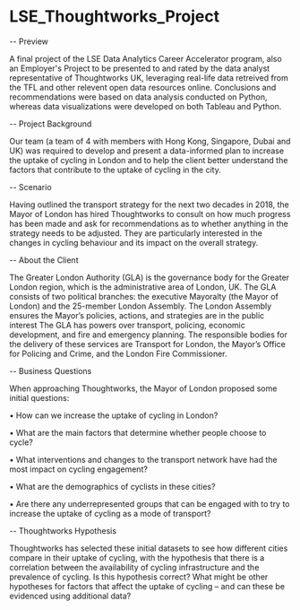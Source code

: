 # LSE_Thoughtworks_Project

-- Preview

A final project of the LSE Data Analytics Career Accelerator program, also an Employer's Project to be presented to and rated by the data analyst representative of Thoughtworks UK, leveraging real-life data retreived from the TFL and other relevent open data resources online. Conclusions and recommendations were based on data analysis conducted on Python, whereas data visualizations were developed on both Tableau and Python.

-- Project Background

Our team (a team of 4 with members with Hong Kong, Singapore, Dubai and UK) was required to develop and present a data-informed plan to increase the uptake of cycling in London and to help the client better understand the factors that contribute to the uptake of cycling in the city.

-- Scenario

Having outlined the transport strategy for the next two decades in 2018, the Mayor of London has hired Thoughtworks to consult on how much progress has been made and ask for recommendations as to whether anything in the strategy needs to be adjusted. They are particularly interested in the changes in cycling behaviour and its impact on the overall strategy.

-- About the Client

The Greater London Authority (GLA) is the governance body for the Greater London region, which is the administrative area of London, UK. The GLA consists of two political branches: the executive Mayoralty (the Mayor of London) and the 25-member London Assembly. The London Assembly ensures the Mayor’s policies, actions, and strategies are in the public interest The GLA has powers over transport, policing, economic development, and fire and emergency planning. The responsible bodies for the delivery of these services are Transport for London, the Mayor’s Office for Policing and Crime, and the London Fire Commissioner.

-- Business Questions

When approaching Thoughtworks, the Mayor of London proposed some initial questions:

• How can we increase the uptake of cycling in London?

• What are the main factors that determine whether people choose to cycle?

• What interventions and changes to the transport network have had the most impact on cycling engagement?

• What are the demographics of cyclists in these cities?

• Are there any underrepresented groups that can be engaged with to try to increase the uptake of cycling as a mode of transport?

-- Thoughtworks Hypothesis

Thoughtworks has selected these initial datasets to see how different cities compare in their uptake of cycling, with the hypothesis that there is a correlation between the availability of cycling infrastructure and the prevalence of cycling. Is this hypothesis correct? What might be other hypotheses for factors that affect the uptake of cycling – and can these be evidenced using additional data?
